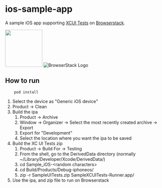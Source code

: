 # ios-sample-app

A sample iOS app supporting [XCUI Tests](https://developer.apple.com/library/content/documentation/DeveloperTools/Conceptual/testing_with_xcode/chapters/09-ui_testing.html) on [Browserstack](https://www.browserstack.com/).

<img src="https://cdn-images-1.medium.com/max/1600/1*Z0AH-kvjNsUKlcgjP01rmA.png" height="120" /> ![BrowserStack Logo](https://d98b8t1nnulk5.cloudfront.net/production/images/layout/logo-header.png?1469004780)

## How to run

```
	pod install
```

1. Select the device as "Generic iOS device"
2. Product -> Clean
3. Build the ipa
	1. Product -> Archive
	2. Window -> Organizer -> Select the most recently created archive -> Export
	3. Export for "Development"
	4. Select the location where you want the ipa to be saved
4. Build the XC UI Tests zip
	1. Product -> Build For -> Testing
	2. From the shell, go to the DerivedData directory (normally ~/Library/Developer/Xcode/DerivedData/)
	3. cd Sample_iOS-&lt;random characters&gt;
	4. cd Build/Products/Debug-iphoneos/
	5. zip -r SampleUITests.zip SampleXCUITests-Runner.app/
5. Use the ipa, and zip file to run on Browserstack

